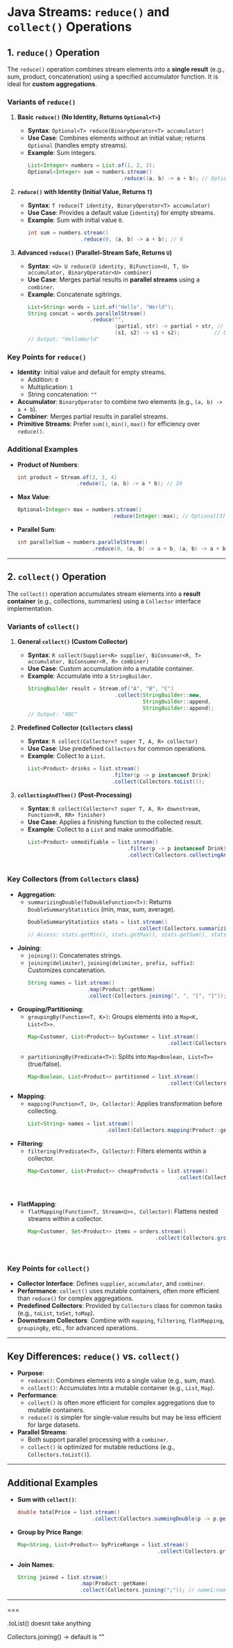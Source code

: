 # **Java Streams: `reduce()` and `collect()` Operations**

## **1. `reduce()` Operation**
The `reduce()` operation combines stream elements into a **single result** (e.g., sum, product, concatenation) using a specified accumulator function. It is ideal for **custom aggregations**.

### **Variants of `reduce()`**
1. **Basic `reduce()` (No Identity, Returns `Optional<T>`)**
   - **Syntax**: `Optional<T> reduce(BinaryOperator<T> accumulator)`
   - **Use Case**: Combines elements without an initial value; returns `Optional` (handles empty streams).
   - **Example**: Sum integers.
     ```java
     List<Integer> numbers = List.of(1, 2, 3);
     Optional<Integer> sum = numbers.stream()
                                   .reduce((a, b) -> a + b); // Optional[6]
     ```

2. **`reduce()` with Identity (Initial Value, Returns `T`)**
   - **Syntax**: `T reduce(T identity, BinaryOperator<T> accumulator)`
   - **Use Case**: Provides a default value (`identity`) for empty streams.
   - **Example**: Sum with initial value `0`.
     ```java
     int sum = numbers.stream()
                      .reduce(0, (a, b) -> a + b); // 6
     ```

3. **Advanced `reduce()` (Parallel-Stream Safe, Returns `U`)**
   - **Syntax**: `<U> U reduce(U identity, BiFunction<U, T, U> accumulator, BinaryOperator<U> combiner)`
   - **Use Case**: Merges partial results in **parallel streams** using a `combiner`.
   - **Example**: Concatenate sgitrings.
     ```java
     List<String> words = List.of("Hello", "World");
     String concat = words.parallelStream()
                         .reduce("", 
                                 (partial, str) -> partial + str, // Accumulator
                                 (s1, s2) -> s1 + s2);           // Combiner
     // Output: "HelloWorld"
     ```

### **Key Points for `reduce()`**
- **Identity**: Initial value and default for empty streams.
  - Addition: `0`
  - Multiplication: `1`
  - String concatenation: `""`
- **Accumulator**: `BinaryOperator` to combine two elements (e.g., `(a, b) -> a + b`).
- **Combiner**: Merges partial results in parallel streams.
- **Primitive Streams**: Prefer `sum()`, `min()`, `max()` for efficiency over `reduce()`.

### **Additional Examples**
- **Product of Numbers**:
  ```java
  int product = Stream.of(2, 3, 4)
                     .reduce(1, (a, b) -> a * b); // 24
  ```
- **Max Value**:
  ```java
  Optional<Integer> max = numbers.stream()
                                .reduce(Integer::max); // Optional[3]
  ```
- **Parallel Sum**:
  ```java
  int parallelSum = numbers.parallelStream()
                          .reduce(0, (a, b) -> a + b, (a, b) -> a + b); // 6
  ```

---

## **2. `collect()` Operation**
The `collect()` operation accumulates stream elements into a **result container** (e.g., collections, summaries) using a `Collector` interface implementation.

### **Variants of `collect()`**
1. **General `collect()` (Custom Collector)**
   - **Syntax**: `R collect(Supplier<R> supplier, BiConsumer<R, T> accumulator, BiConsumer<R, R> combiner)`
   - **Use Case**: Custom accumulation into a mutable container.
   - **Example**: Accumulate into a `StringBuilder`.
     ```java
     StringBuilder result = Stream.of("A", "B", "C")
                                 .collect(StringBuilder::new,
                                          StringBuilder::append,
                                          StringBuilder::append);
     // Output: "ABC"
     ```

2. **Predefined Collector (`Collectors` class)**
   - **Syntax**: `R collect(Collector<? super T, A, R> collector)`
   - **Use Case**: Use predefined `Collectors` for common operations.
   - **Example**: Collect to a `List`.
     ```java
     List<Product> drinks = list.stream()
                                .filter(p -> p instanceof Drink)
                                .collect(Collectors.toList());
     ```

3. **`collectingAndThen()` (Post-Processing)**
   - **Syntax**: `R collect(Collector<? super T, A, R> downstream, Function<R, RR> finisher)`
   - **Use Case**: Applies a finishing function to the collected result.
   - **Example**: Collect to a `List` and make unmodifiable.
     ```java
     List<Product> unmodifiable = list.stream()
                                     .filter(p -> p instanceof Drink)
                                     .collect(Collectors.collectingAndThen(Collectors.toList(),
                                                                          Collections::unmodifiableList));
     ```

### **Key Collectors (from `Collectors` class)**
- **Aggregation**:
  - `summarizingDouble(ToDoubleFunction<T>)`: Returns `DoubleSummaryStatistics` (min, max, sum, average).
    ```java
    DoubleSummaryStatistics stats = list.stream()
                                       .collect(Collectors.summarizingDouble(p -> p.getPrice().doubleValue()));
    // Access: stats.getMin(), stats.getMax(), stats.getSum(), stats.getAverage()
    ```
- **Joining**:
  - `joining()`: Concatenates strings.
  - `joining(delimiter)`, `joining(delimiter, prefix, suffix)`: Customizes concatenation.
    ```java
    String names = list.stream()
                       .map(Product::getName)
                       .collect(Collectors.joining(", ", "[", "]")); // [name1, name2, name3]
    ```
- **Grouping/Partitioning**:
  - `groupingBy(Function<T, K>)`: Groups elements into a `Map<K, List<T>>`.
    ```java
    Map<Customer, List<Product>> byCustomer = list.stream()
                                                 .collect(Collectors.groupingBy(Product::getCustomer));
    ```
  - `partitioningBy(Predicate<T>)`: Splits into `Map<Boolean, List<T>>` (true/false).
    ```java
    Map<Boolean, List<Product>> partitioned = list.stream()
                                                 .collect(Collectors.partitioningBy(p -> p.getPrice() > 10));
    ```
- **Mapping**:
  - `mapping(Function<T, U>, Collector)`: Applies transformation before collecting.
    ```java
    List<String> names = list.stream()
                             .collect(Collectors.mapping(Product::getName, Collectors.toList()));
    ```
- **Filtering**:
  - `filtering(Predicate<T>, Collector)`: Filters elements within a collector.
    ```java
    Map<Customer, List<Product>> cheapProducts = list.stream()
                                                    .collect(Collectors.groupingBy(Product::getCustomer,
                                                                                  Collectors.filtering(p -> p.getPrice() < 10,
                                                                                                       Collectors.toList())));
    ```
- **FlatMapping**:
  - `flatMapping(Function<T, Stream<U>>, Collector)`: Flattens nested streams within a collector.
    ```java
    Map<Customer, Set<Product>> items = orders.stream()
                                             .collect(Collectors.groupingBy(Order::getCustomer,
                                                                           Collectors.flatMapping(order -> order.items().stream(),
                                                                                                 Collectors.toSet())));
    ```

### **Key Points for `collect()`**
- **Collector Interface**: Defines `supplier`, `accumulator`, and `combiner`.
- **Performance**: `collect()` uses mutable containers, often more efficient than `reduce()` for complex aggregations.
- **Predefined Collectors**: Provided by `Collectors` class for common tasks (e.g., `toList`, `toSet`, `toMap`).
- **Downstream Collectors**: Combine with `mapping`, `filtering`, `flatMapping`, `groupingBy`, etc., for advanced operations.

---

## **Key Differences: `reduce()` vs. `collect()`**
- **Purpose**:
  - `reduce()`: Combines elements into a single value (e.g., sum, max).
  - `collect()`: Accumulates into a mutable container (e.g., `List`, `Map`).
- **Performance**:
  - `collect()` is often more efficient for complex aggregations due to mutable containers.
  - `reduce()` is simpler for single-value results but may be less efficient for large datasets.
- **Parallel Streams**:
  - Both support parallel processing with a `combiner`.
  - `collect()` is optimized for mutable reductions (e.g., `Collectors.toList()`).

---

## **Additional Examples**
- **Sum with `collect()`**:
  ```java
  double totalPrice = list.stream()
                          .collect(Collectors.summingDouble(p -> p.getPrice().doubleValue()));
  ```
- **Group by Price Range**:
  ```java
  Map<String, List<Product>> byPriceRange = list.stream()
                                               .collect(Collectors.groupingBy(p -> p.getPrice() < 10 ? "Cheap" : "Expensive"));
  ```
- **Join Names**:
  ```java
  String joined = list.stream()
                      .map(Product::getName)
                      .collect(Collectors.joining(";")); // name1;name2;name3
  ```

---


===

.toList() doesnt take anything


Collectors.joining() -> default is ""